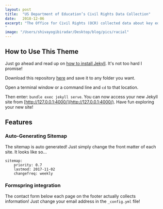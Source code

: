 ```yaml
---
layout: post
title:  "US Department of Education’s Civil Rights Data Collection"
date:   2018-12-06
excerpt: "The Office for Civil Rights (OCR) collected data about key education and civil rights issues for the 2013-14 school year from virtually every public school in the country through the Civil Rights Data Collection (CRDC).We examine this dataset and analyze racial representations in punishments.
"
image: "/Users/shivayogibiradar/Desktop/blog/pics/racial"
---
```


## How to Use This Theme
Just go ahead and read up on [how to install Jekyll](https://jekyllrb.com/). It's not too hard I promise!

Download this repository [here](https://github.com/iwiedenm/jekyll-theme-massively) and save it to any folder you want.

Open a terminal window or a command line and ```cd``` to that location.

Then enter: ```bundle exec jekyll serve```. You can now access your new Jekyll site from [http://127.0.0.1:4000/](http://127.0.0.1:4000/). Have fun exploring your new site!

## Features
### Auto-Generating Sitemap
The sitemap is auto generated! Just simply change the front matter of each site. It looks like so...
```
sitemap:
    priority: 0.7
    lastmod: 2017-11-02
    changefreq: weekly
```
### Formspring integration
The contact form below each page on the footer actually collects information! Just change your email address in the ```_config.yml``` file!
